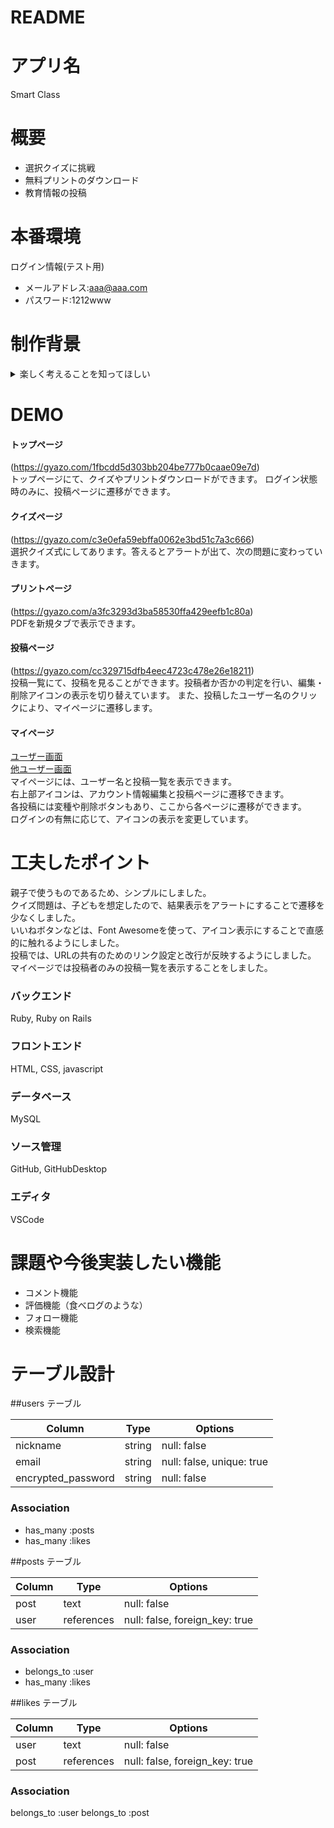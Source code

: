 # README

# アプリ名
Smart Class

# 概要
* 選択クイズに挑戦
* 無料プリントのダウンロード
* 教育情報の投稿

# 本番環境
ログイン情報(テスト用)
* メールアドレス:aaa@aaa.com
* パスワード:1212www

# 制作背景
<details><summary>楽しく考えることを知ってほしい</summary>
子どもたちの成長において重要なものは、成功体験です。  
成功体験は、「もっとやろう！」と自ら取り組む原動力になります。  
それには、学べる環境を用意してあげることが必要です。クイズとプリント学習をすることで「瞬時に考えること」と「じっくり考えること」の２つができます。このパターンは、思考と情緒をバランスよく育むことができる大枠です。  
また、クイズは短く作っており、長時間のパソコン操作にならないようにしています。  
また、両親が我が子により積極的な学びの環境を用意したいと考えた時に、たくさんの習い事から選ぶのは骨が折れます。
そこで、情報交換と共有ができる場所の提供ができるよう教育情報の投稿ができるようにしました。  
親も子どもも共通でしようするアプリケーションにすることで、安心感を高めました。  
長々と綴りましたが、根本は子どもたちの学習のきっかけの一つになりたい、学習へのハードルを下げてあげたいという気持ちです。楽しく考えることを知ってもらえたら幸いです。</details>

# DEMO
#### トップページ
(https://gyazo.com/1fbcdd5d303bb204be777b0caae09e7d)  
トップページにて、クイズやプリントダウンロードができます。
ログイン状態時のみに、投稿ページに遷移ができます。

#### クイズページ
(https://gyazo.com/c3e0efa59ebffa0062e3bd51c7a3c666)  
選択クイズ式にしてあります。答えるとアラートが出て、次の問題に変わっていきます。

#### プリントページ
(https://gyazo.com/a3fc3293d3ba58530ffa429eefb1c80a)  
PDFを新規タブで表示できます。

#### 投稿ページ
(https://gyazo.com/cc329715dfb4eec4723c478e26e18211)  
投稿一覧にて、投稿を見ることができます。投稿者か否かの判定を行い、編集・削除アイコンの表示を切り替えています。
また、投稿したユーザー名のクリックにより、マイページに遷移します。


#### マイページ
[ユーザー画面](https://gyazo.com/444edbeabd8d0c2c8e50aa93f36de147)  
[他ユーザー画面](https://gyazo.com/c7a4088ab3dc3c725d48c9fc87ce81ba)  
マイページには、ユーザー名と投稿一覧を表示できます。  
右上部アイコンは、アカウント情報編集と投稿ページに遷移できます。  
各投稿には変種や削除ボタンもあり、ここから各ページに遷移ができます。  
ログインの有無に応じて、アイコンの表示を変更しています。  

# 工夫したポイント
親子で使うものであるため、シンプルにしました。  
クイズ問題は、子どもを想定したので、結果表示をアラートにすることで遷移を少なくしました。  
いいねボタンなどは、Font Awesomeを使って、アイコン表示にすることで直感的に触れるようにしました。  
投稿では、URLの共有のためのリンク設定と改行が反映するようにしました。  
マイページでは投稿者のみの投稿一覧を表示することをしました。


### バックエンド
Ruby, Ruby on Rails

### フロントエンド
HTML, CSS, javascript

### データベース
MySQL

### ソース管理
GitHub, GitHubDesktop

### エディタ
VSCode

# 課題や今後実装したい機能
* コメント機能
* 評価機能（食べログのような）
* フォロー機能
* 検索機能



# テーブル設計

##users テーブル

| Column             | Type   | Options                   |
| ------------------ | ------ | ------------------------- |
| nickname           | string | null: false               |
| email              | string | null: false, unique: true |
| encrypted_password | string | null: false               |

### Association

- has_many :posts
- has_many :likes

##posts テーブル

| Column                | Type       | Options                        |
| --------------------- | ---------- | ------------------------------ |
| post                  | text       | null: false                    |
| user                  | references | null: false, foreign_key: true |

### Association
- belongs_to :user
- has_many :likes

##likes テーブル

| Column                | Type       | Options                        |
| --------------------- | ---------- | ------------------------------ |
| user                  | text       | null: false                    |
| post                  | references | null: false, foreign_key: true |

### Association

  belongs_to :user
  belongs_to :post
